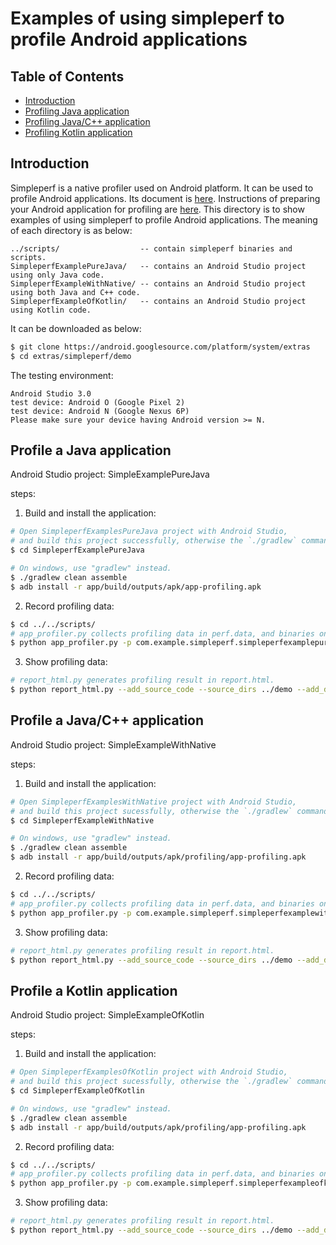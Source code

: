 # Examples of using simpleperf to profile Android applications

## Table of Contents

- [Introduction](#introduction)
- [Profiling Java application](#profiling-java-application)
- [Profiling Java/C++ application](#profiling-javac-application)
- [Profiling Kotlin application](#profiling-kotlin-application)

## Introduction

Simpleperf is a native profiler used on Android platform. It can be used to profile Android
applications. Its document is [here](https://android.googlesource.com/platform/system/extras/+/master/simpleperf/doc/README.md).
Instructions of preparing your Android application for profiling are [here](https://android.googlesource.com/platform/system/extras/+/master/simpleperf/doc/README.md#Android-application-profiling).
This directory is to show examples of using simpleperf to profile Android applications. The
meaning of each directory is as below:

    ../scripts/                  -- contain simpleperf binaries and scripts.
    SimpleperfExamplePureJava/   -- contains an Android Studio project using only Java code.
    SimpleperfExampleWithNative/ -- contains an Android Studio project using both Java and C++ code.
    SimpleperfExampleOfKotlin/   -- contains an Android Studio project using Kotlin code.

It can be downloaded as below:

```sh
$ git clone https://android.googlesource.com/platform/system/extras
$ cd extras/simpleperf/demo
```

The testing environment:

```
Android Studio 3.0
test device: Android O (Google Pixel 2)
test device: Android N (Google Nexus 6P)
Please make sure your device having Android version >= N.
```

## Profile a Java application

Android Studio project: SimpleExamplePureJava

steps:
1. Build and install the application:

```sh
# Open SimpleperfExamplesPureJava project with Android Studio,
# and build this project successfully, otherwise the `./gradlew` command below will fail.
$ cd SimpleperfExamplePureJava

# On windows, use "gradlew" instead.
$ ./gradlew clean assemble
$ adb install -r app/build/outputs/apk/app-profiling.apk
```

2. Record profiling data:

```sh
$ cd ../../scripts/
# app_profiler.py collects profiling data in perf.data, and binaries on device in binary_cache/.
$ python app_profiler.py -p com.example.simpleperf.simpleperfexamplepurejava
```

3. Show profiling data:

```sh
# report_html.py generates profiling result in report.html.
$ python report_html.py --add_source_code --source_dirs ../demo --add_disassembly
```

## Profile a Java/C++ application

Android Studio project: SimpleExampleWithNative

steps:
1. Build and install the application:

```sh
# Open SimpleperfExamplesWithNative project with Android Studio,
# and build this project sucessfully, otherwise the `./gradlew` command below will fail.
$ cd SimpleperfExampleWithNative

# On windows, use "gradlew" instead.
$ ./gradlew clean assemble
$ adb install -r app/build/outputs/apk/profiling/app-profiling.apk
```

2. Record profiling data:

```sh
$ cd ../../scripts/
# app_profiler.py collects profiling data in perf.data, and binaries on device in binary_cache/.
$ python app_profiler.py -p com.example.simpleperf.simpleperfexamplewithnative
```

3. Show profiling data:

```sh
# report_html.py generates profiling result in report.html.
$ python report_html.py --add_source_code --source_dirs ../demo --add_disassembly
```

## Profile a Kotlin application

Android Studio project: SimpleExampleOfKotlin

steps:
1. Build and install the application:

```sh
# Open SimpleperfExamplesOfKotlin project with Android Studio,
# and build this project sucessfully, otherwise the `./gradlew` command below will fail.
$ cd SimpleperfExampleOfKotlin

# On windows, use "gradlew" instead.
$ ./gradlew clean assemble
$ adb install -r app/build/outputs/apk/profiling/app-profiling.apk
```

2. Record profiling data:

```sh
$ cd ../../scripts/
# app_profiler.py collects profiling data in perf.data, and binaries on device in binary_cache/.
$ python app_profiler.py -p com.example.simpleperf.simpleperfexampleofkotlin
```

3. Show profiling data:

```sh
# report_html.py generates profiling result in report.html.
$ python report_html.py --add_source_code --source_dirs ../demo --add_disassembly
```
